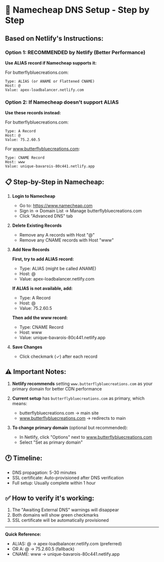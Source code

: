 # 🎯 Namecheap DNS Setup - Step by Step

## Based on Netlify's Instructions:

### Option 1: RECOMMENDED by Netlify (Better Performance)
**Use ALIAS record if Namecheap supports it:**

For butterflybluecreations.com:
```
Type: ALIAS (or ANAME or Flattened CNAME)
Host: @
Value: apex-loadbalancer.netlify.com
```

### Option 2: If Namecheap doesn't support ALIAS
**Use these records instead:**

For butterflybluecreations.com:
```
Type: A Record
Host: @
Value: 75.2.60.5
```

For www.butterflybluecreations.com:
```
Type: CNAME Record
Host: www
Value: unique-bavarois-80c441.netlify.app
```

## 📋 Step-by-Step in Namecheap:

1. **Login to Namecheap**
   - Go to: https://www.namecheap.com
   - Sign in → Domain List → Manage butterflybluecreations.com
   - Click "Advanced DNS" tab

2. **Delete Existing Records**
   - Remove any A records with Host "@"
   - Remove any CNAME records with Host "www"

3. **Add New Records**

   **First, try to add ALIAS record:**
   - Type: ALIAS (might be called ANAME)
   - Host: @
   - Value: apex-loadbalancer.netlify.com
   
   **If ALIAS is not available, add:**
   - Type: A Record
   - Host: @
   - Value: 75.2.60.5

   **Then add the www record:**
   - Type: CNAME Record
   - Host: www
   - Value: unique-bavarois-80c441.netlify.app

4. **Save Changes**
   - Click checkmark (✓) after each record

## ⚠️ Important Notes:

1. **Netlify recommends** setting `www.butterflybluecreations.com` as your primary domain for better CDN performance

2. **Current setup** has `butterflybluecreations.com` as primary, which means:
   - butterflybluecreations.com → main site
   - www.butterflybluecreations.com → redirects to main

3. **To change primary domain** (optional but recommended):
   - In Netlify, click "Options" next to www.butterflybluecreations.com
   - Select "Set as primary domain"

## 🕐 Timeline:
- DNS propagation: 5-30 minutes
- SSL certificate: Auto-provisioned after DNS verification
- Full setup: Usually complete within 1 hour

## ✅ How to verify it's working:
1. The "Awaiting External DNS" warnings will disappear
2. Both domains will show green checkmarks
3. SSL certificate will be automatically provisioned

---

**Quick Reference:**
- ALIAS: @ → apex-loadbalancer.netlify.com (preferred)
- OR A: @ → 75.2.60.5 (fallback)
- CNAME: www → unique-bavarois-80c441.netlify.app